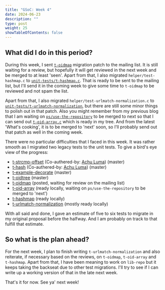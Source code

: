 ```yaml
---
title: "GSoC: Week 4"
date: 2024-06-23
description: ""
type: post
weight: 25
showTableOfContents: false
---
```


## What did I do in this period?

During this week, I sent [`t-oidmap`](https://lore.kernel.org/git/ZnP6G6SSBynlBNUj@google.com/T/#t) migration patch to the mailing list. It is still waiting for a review, but hopefully it will
get reviewed in the next week and be merged to at least 'seen'. Apart from that, I also migrated `helper/test-hashmap.c` to [`unit-tests/t-hashmap.c`](https://github.com/spectre10/git/commit/b2e318ed02e3ca1a4b6472e68d966a5ab1b775c5).
That is ready to be sent to the mailing list, but I'll send it in the coming week to give some time to `t-oidmap` to be reviewed and not spam the list.

Apart from that, I also migrated `helper/test-urlmatch-normalization.c` to [`unit-tests/t-urlmatch-normalization`](https://github.com/spectre10/git/commits/t-urlmatch-normalization-3/), but there are still some minor
things to polish out in that patch. Also you might remember from my previous blog that I am waiting on [`ps/use-the-repository`](https://lore.kernel.org/git/cover.1718347699.git.ps@pks.im/) to be merged to next
so that I can send out [`t-oid-array.c`](https://github.com/spectre10/git/commit/6f71829e7be6b297cf978ed7c3ab1a18d0747c41) which is ready in my tree. And from the latest 'What's cooking', it is to be merged to 'next' soon, so I'll
probably send out that patch as well in the coming week.

There were no particular difficulties that I faced in this week. It was rather smooth as I migrated two legacy tests to the unit tests. To give a bird's
eye view of the progress:

 - [t-strcmp-offset](https://lore.kernel.org/git/20240519204530.12258-3-shyamthakkar001@gmail.com/) (Co-authered-by: [Achu Luma](https://github.com/achluma)) (master)
 - [t-hash](https://lore.kernel.org/git/20240529080030.64410-1-shyamthakkar001@gmail.com/) (Co-authered-by: [Achu Luma](https://github.com/achluma)) (master)
 - [t-example-decorate](https://lore.kernel.org/git/20240528125837.31090-1-shyamthakkar001@gmail.com/) (master)
 - [t-oidtree](https://lore.kernel.org/git/20240608165731.29467-1-shyamthakkar001@gmail.com/) (master)
 - [t-oidmap](https://lore.kernel.org/git/ZnP6G6SSBynlBNUj@google.com/T/#mcfac487a68d2847638308aa4eb4d281444f06f31) (posted, waiting for review on the mailing list)
 - [t-oid-array](https://github.com/spectre10/git/commit/6f71829e7be6b297cf978ed7c3ab1a18d0747c41) (ready locally, waiting on `ps/use-the-repository` to be merged to 'next')
 - [t-hashmap](https://github.com/spectre10/git/commit/b2e318ed02e3ca1a4b6472e68d966a5ab1b775c5) (ready locally)
 - [t-urlmatch-normalization](https://github.com/spectre10/git/commits/t-urlmatch-normalization-3/) (mostly ready locally)

With all said and done, I gave an estimate of five to six tests to migrate in my original proposal before the halfway. And I am probably on track to that fulfill that estimate.

## So what is the plan ahead?

For the next week, I plan to finish writing `t-urlmatch-normalization` and also reiterate, if necessary based on the reviews, on `t-oidmap`, `t-oid-array` and `t-hashmap`.
Apart from that, I have been meaning to work on `lib-repo` but it keeps taking the backseat due to other test migrations. I'll try to see if I can write up a working version of that
in the late next week.

That's it for now. See ya' next week!
